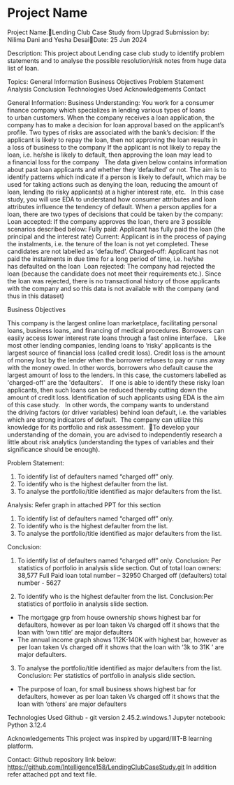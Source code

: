 # Project Name
Project Name:Lending Club Case Study from Upgrad
Submission by: Nilima Dani and Yesha DesaiDate: 25 Jun 2024

Description:
This project about Lending case club study to identify problem statements and to analyse the possible resolution/risk notes from huge data list of loan.

Topics:
General Information
Business Objectives
Problem Statement
Analysis
Conclusion
Technologies Used
Acknowledgements
Contact

General Information:
Business Understanding:
You work for a consumer finance company which specializes in lending various types of loans to urban customers. When the company receives a loan application, the company has to make a decision for loan approval based on the applicant’s profile. Two types of risks are associated with the bank’s decision:
If the applicant is likely to repay the loan, then not approving the loan results in a loss of business to the company
If the applicant is not likely to repay the loan, i.e. he/she is likely to default, then approving the loan may lead to a financial loss for the company
 
The data given below contains information about past loan applicants and whether they ‘defaulted’ or not. The aim is to identify patterns which indicate if a person is likely to default, which may be used for taking actions such as denying the loan, reducing the amount of loan, lending (to risky applicants) at a higher interest rate, etc.
 
In this case study, you will use EDA to understand how consumer attributes and loan attributes influence the tendency of default.
When a person applies for a loan, there are two types of decisions that could be taken by the company:
Loan accepted: If the company approves the loan, there are 3 possible scenarios described below:
Fully paid: Applicant has fully paid the loan (the principal and the interest rate)
Current: Applicant is in the process of paying the instalments, i.e. the tenure of the loan is not yet completed. These candidates are not labelled as 'defaulted'.
Charged-off: Applicant has not paid the instalments in due time for a long period of time, i.e. he/she has defaulted on the loan 
Loan rejected: The company had rejected the loan (because the candidate does not meet their requirements etc.). Since the loan was rejected, there is no transactional history of those applicants with the company and so this data is not available with the company (and thus in this dataset)

Business Objectives

This company is the largest online loan marketplace, facilitating personal loans, business loans, and financing of medical procedures. Borrowers can easily access lower interest rate loans through a fast online interface. 
 
Like most other lending companies, lending loans to ‘risky’ applicants is the largest source of financial loss (called credit loss). Credit loss is the amount of money lost by the lender when the borrower refuses to pay or runs away with the money owed. In other words, borrowers who default cause the largest amount of loss to the lenders. In this case, the customers labelled as 'charged-off' are the 'defaulters'. 
 
If one is able to identify these risky loan applicants, then such loans can be reduced thereby cutting down the amount of credit loss. Identification of such applicants using EDA is the aim of this case study.
 
In other words, the company wants to understand the driving factors (or driver variables) behind loan default, i.e. the variables which are strong indicators of default.  The company can utilize this knowledge for its portfolio and risk assessment. 
To develop your understanding of the domain, you are advised to independently research a little about risk analytics (understanding the types of variables and their significance should be enough).

Problem Statement:
1. To identify list of defaulters named “charged off” only.
2. To identify who is the highest defaulter from the list.
3. To analyse the portfolio/title identified as major defaulters from the list.

Analysis: Refer graph in attached PPT for this section
1. To identify list of defaulters named “charged off” only.
2. To identify who is the highest defaulter from the list.
3. To analyse the portfolio/title identified as major defaulters from the list.

Conclusion:
1. To identify list of defaulters named “charged off” only.
   Conclusion:   Per statistics of portfolio in analysis slide section.
Out of total loan owners: 38,577 
Full Paid loan total number – 32950
Charged off (defaulters) total number - 5627

2. To identify who is the highest defaulter from the list.
   Conclusion:Per statistics of portfolio in analysis slide section.
- The mortgage grp from house ownership shows highest bar for defaulters, however as per loan taken Vs charged off it shows that the loan with ‘own title’ are major defaulters
- The annual income graph shows 112K-140K with highest bar, however as per loan taken Vs charged off it shows that the loan with ‘3k to 31K ’ are major defaulters.

   
3. To analyse the portfolio/title identified as major defaulters from the list.
   Conclusion: Per statistics of portfolio in analysis slide section.
- The purpose of loan, for small business shows highest bar for defaulters, however as per loan taken Vs charged off it shows that the loan with ‘others’ are major defaulters

Technologies Used
Github - git version 2.45.2.windows.1
Jupyter notebook: Python 3.12.4

Acknowledgements
This project was inspired by upgard/IIIT-B learning platform.

Contact: 
Github repository link below:
https://github.com/Intelligence158/LendingClubCaseStudy.git
In addition refer attached ppt and text file.
















